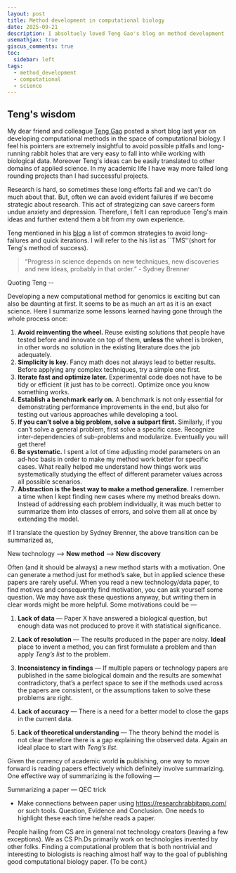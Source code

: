 ```yaml
---
layout: post
title: Method development in computational biology
date: 2025-09-21
description: I absoltuely loved Teng Gao's blog on method development
usemathjax: true
giscus_comments: true
toc:
  sidebar: left
tags:
  - method_development
  - computational
  - science
---
```


## Teng's wisdom

My dear friend and colleague [Teng Gao](https://teng-gao.github.io/) posted a short blog last year on developing computational methods in the space of computational biology. I feel his pointers are extremely insightful to avoid possible pitfalls and long-running rabbit holes that are very easy to fall into while working with biological data. Moreover Teng's ideas can be easily translated to other domains of applied science. In my academic life I have way more failed long rounding projects than I had successful projects.

Research is hard, so sometimes these long efforts fail and we can't do much about that. But, often we can avoid evident failures if we become strategic about research. This act of strategizing can save careers form undue anxiety and depression. Therefore, I felt I can reproduce Teng's main ideas and further extend them a bit from my own experience.

Teng mentioned in his [blog](https://teng-gao.github.io/blog/2023/method/) a list of common strategies to avoid long-failures and quick iterations. I will refer to the his list as ``TMS''(short for Teng's method of success).

> “Progress in science depends on new techniques, new discoveries and new ideas, probably in that order.” - Sydney Brenner

Quoting Teng --

Developing a new computational method for genomics is exciting but can also be daunting at first. It seems to be as much an art as it is an exact science. Here I summarize some lessons learned having gone through the whole process once:

1. **Avoid reinventing the wheel.** Reuse existing solutions that people have tested before and innovate on top of them, **unless** the wheel is broken, in other words no solution in the existing literature does the job adequately.
2. **Simplicity is key.** Fancy math does not always lead to better results. Before applying any complex techniques, try a simple one first.
3. **Iterate fast and optimize later.** Experimental code does not have to be tidy or efficient (it just has to be correct). Optimize once you know something works.
4. **Establish a benchmark early on.** A benchmark is not only essential for demonstrating performance improvements in the end, but also for testing out various approaches while developing a tool.
5. **If you can’t solve a big problem, solve a subpart first.** Similarly, if you can’t solve a general problem, first solve a specific case. Recognize inter-dependencies of sub-problems and modularize. Eventually you will get there!
6. **Be systematic.** I spent a lot of time adjusting model parameters on an ad-hoc basis in order to make my method work better for specific cases. What really helped me understand how things work was systematically studying the effect of different parameter values across all possible scenarios.
7. **Abstraction is the best way to make a method generalize.** I remember a time when I kept finding new cases where my method breaks down. Instead of addressing each problem individually, it was much better to summarize them into classes of errors, and solve them all at once by extending the model.

If I translate the question by Sydney Brenner, the above transition can be summarized as,

New technology —> **New method** —> **New discovery**

Often (and it should be always) a new method starts with a motivation. One can generate a method just for method’s sake, but in applied science these papers are rarely useful. When you read a new technology/data paper, to find motives and consequently find motivation, you can ask yourself some question. We may have ask these questions anyway, but writing them in clear words might be more helpful. Some motivations could be —

1. **Lack of data** — Paper X have answered a biological question, but enough data was not produced to prove it with statistical significance.

2. **Lack of resolution** — The results produced in the paper are noisy. **Ideal** place to invent a method, you can first formulate a problem and than apply _Teng’s list_ to the problem.

3. **Inconsistency in findings** — If multiple papers or technology papers are published in the same biological domain and the results are somewhat contradictory, that’s a perfect space to see if the methods used across the papers are consistent, or the assumptions taken to solve these problems are right.

4. **Lack of accuracy** — There is a need for a better model to close the gaps in the current data.

5. **Lack of theoretical understanding** — The theory behind the model is not clear therefore there is a gap explaining the observed data. Again an ideal place to start with _Teng’s list_.

Given the currency of academic world **is** publishing, one way to move forward is reading papers effectively which definitely involve summarizing. One effective way of summarizing is the following —

Summarizing a paper — QEC trick

- Make connections between paper using https://researchrabbitapp.com/ or such tools. Question, Evidence and Conclusion. One needs to highlight these each time he/she reads a paper.

People hailing from CS are in general not technology creators (leaving a few exceptions). We as CS Ph.Ds primarily work on technologies invented by other folks. Finding a computational problem that is both nontrivial and interesting to biologists is reaching almost half way to the goal of publishing good computational biology paper. (To be cont.)
